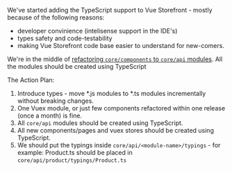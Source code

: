 We've started adding the TypeScript support to Vue Storefront - mostly because of the following reasons:
- developer convinience (intelisense support in the IDE's)
- types safety and code-testability
- making Vue Storefront code base easier to understand for new-comers.

We're in the middle of [refactoring `core/components` to `core/api` modules](https://github.com/DivanteLtd/vue-storefront/issues/1213). All the modules should be created using TypeScript

The Action Plan:

1. Introduce types - move *.js modules to *.ts modules incrementally without breaking changes. 
2. One Vuex module, or just few components refactored within one release (once a month) is fine.
3. All `core/api` modules should be created using TypeScript.
4. All new components/pages and vuex stores should be created using TypeScript.
5. We should put the typings inside `core/api/<module-name>/typings` - for example: Product.ts should be placed in `core/api/product/typings/Product.ts`
